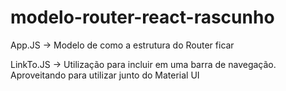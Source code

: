 # modelo-router-react-rascunho

App.JS -> Modelo de como a estrutura do Router ficar

LinkTo.JS -> Utilização para incluir em uma barra de navegação. Aproveitando para utilizar junto do  Material UI
